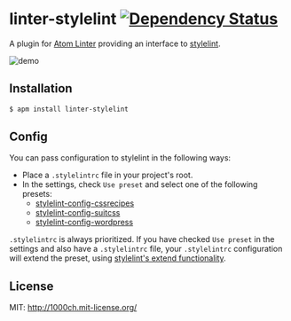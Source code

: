 # linter-stylelint [![Dependency Status](https://david-dm.org/AtomLinter/linter-stylelint.svg)](https://david-dm.org/AtomLinter/linter-stylelint)

A plugin for [Atom Linter](https://github.com/AtomLinter/atom-linter) providing an interface to [stylelint](https://github.com/stylelint/stylelint).

![demo](https://raw.githubusercontent.com/1000ch/linter-stylelint/master/capture.png)

## Installation

```bash
$ apm install linter-stylelint
```

## Config

You can pass configuration to stylelint in the following ways:

- Place a `.stylelintrc` file in your project's root.
- In the settings, check `Use preset` and select one of the following presets:
    - [stylelint-config-cssrecipes](https://github.com/stylelint/stylelint-config-cssrecipes)
    - [stylelint-config-suitcss](https://github.com/stylelint/stylelint-config-suitcss)
    - [stylelint-config-wordpress](https://github.com/stylelint/stylelint-config-wordpress)

`.stylelintrc` is always prioritized. If you have checked `Use preset` in the settings and also have a `.stylelintrc` file, your `.stylelintrc` configuration will extend the preset, using [stylelint's extend functionality](http://stylelint.io/?/docs/user-guide/configuration.md).

## License

MIT: http://1000ch.mit-license.org/
